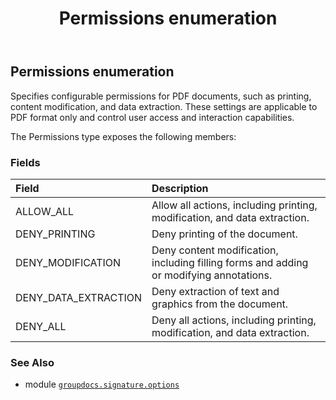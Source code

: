 ﻿---
title: Permissions enumeration
second_title: GroupDocs.Signature for Python via .NET API References
description: 
type: docs
url: /python-net/groupdocs.signature.options/permissions/
is_root: false
weight: 540
---

## Permissions enumeration

Specifies configurable permissions for PDF documents, such as printing, content modification, and data extraction.
These settings are applicable to PDF format only and control user access and interaction capabilities.



The Permissions type exposes the following members:

### Fields
| Field | Description |
| :- | :- |
| ALLOW_ALL | Allow all actions, including printing, modification, and data extraction. |
| DENY_PRINTING | Deny printing of the document. |
| DENY_MODIFICATION | Deny content modification, including filling forms and adding or modifying annotations. |
| DENY_DATA_EXTRACTION | Deny extraction of text and graphics from the document. |
| DENY_ALL | Deny all actions, including printing, modification, and data extraction. |



### See Also
* module [`groupdocs.signature.options`](..)
